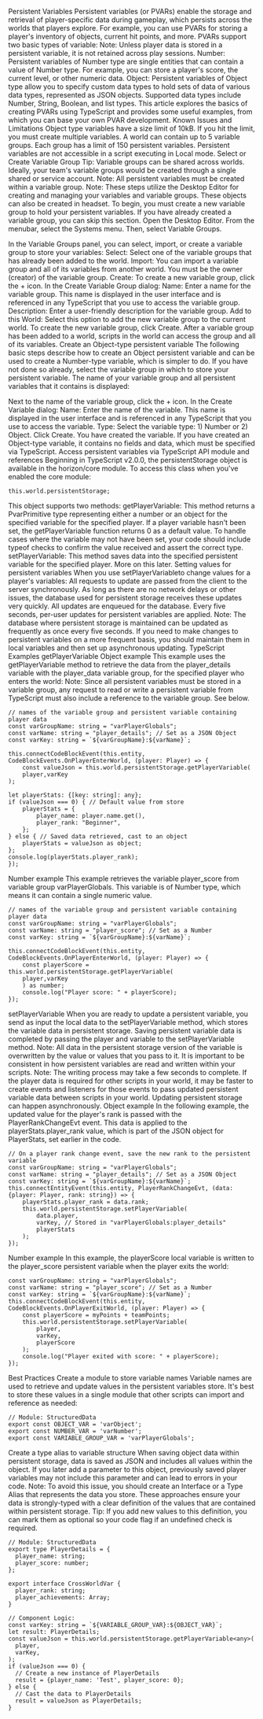 Persistent Variables
Persistent variables (or PVARs) enable the storage and retrieval of player-specific data during gameplay, which persists across the worlds that players explore. For example, you can use PVARs for storing a player's inventory of objects, current hit points, and more. PVARs support two basic types of variable:
Note: Unless player data is stored in a persistent variable, it is not retained across play sessions.
Number: Persistent variables of Number type are single entities that can contain a value of Number type. For example, you can store a player's score, the current level, or other numeric data.
Object: Persistent variables of Object type allow you to specify custom data types to hold sets of data of various data types, represented as JSON objects. Supported data types include Number, String, Boolean, and list types.
This article explores the basics of creating PVARs using TypeScript and provides some useful examples, from which you can base your own PVAR development.
Known Issues and Limitations
Object type variables have a size limit of 10kB. If you hit the limit, you must create multiple variables.
A world can contain up to 5 variable groups. Each group has a limit of 150 persistent variables.
Persistent variables are not accessible in a script executing in Local mode.
Select or Create Variable Group
Tip: Variable groups can be shared across worlds. Ideally, your team's variable groups would be created through a single shared or service account.
Note: All persistent variables must be created within a variable group.
Note: These steps utilize the Desktop Editor for creating and managing your variables and variable groups. These objects can also be created in headset.
To begin, you must create a new variable group to hold your persistent variables. If you have already created a variable group, you can skip this section.
Open the Desktop Editor.
From the menubar, select the Systems menu. Then, select Variable Groups.

In the Variable Groups panel, you can select, import, or create a variable group to store your variables:
Select: Select one of the variable groups that has already been added to the world.
Import: You can import a variable group and all of its variables from another world. You must be the owner (creator) of the variable group.
Create: To create a new variable group, click the + icon.
In the Create Variable Group dialog:
Name: Enter a name for the variable group. This name is displayed in the user interface and is referenced in any TypeScript that you use to access the variable group.
Description: Enter a user-friendly description for the variable group.
Add to this World: Select this option to add the new variable group to the current world.
To create the new variable group, click Create.
After a variable group has been added to a world, scripts in the world can access the group and all of its variables.
Create an Object-type persistent variable
The following basic steps describe how to create an Object persistent variable and can be used to create a Number-type variable, which is simpler to do.
If you have not done so already, select the variable group in which to store your persistent variable.
The name of your variable group and all persistent variables that it contains is displayed:

Next to the name of the variable group, click the + icon.
In the Create Variable dialog:
Name: Enter the name of the variable. This name is displayed in the user interface and is referenced in any TypeScript that you use to access the variable.
Type: Select the variable type: 1) Number or 2) Object.
Click Create.
You have created the variable. If you have created an Object-type variable, it contains no fields and data, which must be specified via TypeScript.
Access persistent variables via TypeScript
API module and references
Beginning in TypeScript v2.0.0, the persistentStorage object is available in the horizon/core module. To access this class when you've enabled the core module:
```
this.world.persistentStorage;
```
This object supports two methods:
getPlayerVariable: This method returns a PvarPrimitive type representing either a number or an object for the specified variable for the specified player. If a player variable hasn't been set, the getPlayerVariable function returns 0 as a default value. To handle cases where the variable may not have been set, your code should include typeof checks to confirm the value received and assert the correct type.
setPlayerVariable: This method saves data into the specified persistent variable for the specified player. More on this later.
Setting values for persistent variables
When you use setPlayerVariableto change values for a player's variables:
All requests to update are passed from the client to the server synchronously. As long as there are no network delays or other issues, the database used for persistent storage receives these updates very quickly.
All updates are enqueued for the database.
Every five seconds, per-user updates for persistent variables are applied.
Note: The database where persistent storage is maintained can be updated as frequently as once every five seconds. If you need to make changes to persistent variables on a more frequent basis, you should maintain them in local variables and then set up asynchronous updating.
TypeScript Examples
getPlayerVariable
Object example
This example uses the getPlayerVariable method to retrieve the data from the player_details variable with the player_data variable group, for the specified player who enters the world:
Note: Since all persistent variables must be stored in a variable group, any request to read or write a persistent variable from TypeScript must also include a reference to the variable group. See below.
```
// names of the variable group and persistent variable containing player data
const varGroupName: string = "varPlayerGlobals";
const varName: string = "player_details"; // Set as a JSON Object
const varKey: string = `${varGroupName}:${varName}`;

this.connectCodeBlockEvent(this.entity, CodeBlockEvents.OnPlayerEnterWorld, (player: Player) => {
    const valueJson = this.world.persistentStorage.getPlayerVariable(
    player,varKey
);

let playerStats: {[key: string]: any};
if (valueJson === 0) { // Default value from store
    playerStats = {
        player_name: player.name.get(),
        player_rank: "Beginner",
    };
} else { // Saved data retrieved, cast to an object
    playerStats = valueJson as object;
};
console.log(playerStats.player_rank);
});
```
Number example
This example retrieves the variable player_score from variable group varPlayerGlobals. This variable is of Number type, which means it can contain a single numeric value.
```
// names of the variable group and persistent variable containing player data
const varGroupName: string = "varPlayerGlobals";
const varName: string = "player_score"; // Set as a Number
const varKey: string = `${varGroupName}:${varName}`;

this.connectCodeBlockEvent(this.entity, CodeBlockEvents.OnPlayerEnterWorld, (player: Player) => {
    const playerScore = this.world.persistentStorage.getPlayerVariable(
    player,varKey
    ) as number;
    console.log("Player score: " + playerScore);
});
```
setPlayerVariable
When you are ready to update a persistent variable, you send as input the local data to the setPlayerVariable method, which stores the variable data in persistent storage. Saving persistent variable data is completed by passing the player and variable to the setPlayerVariable method.
Note: All data in the persistent storage version of the variable is overwritten by the value or values that you pass to it. It is important to be consistent in how persistent variables are read and written within your scripts.
Note: The writing process may take a few seconds to complete. If the player data is required for other scripts in your world, it may be faster to create events and listeners for those events to pass updated persistent variable data between scripts in your world. Updating persistent storage can happen asynchronously.
Object example
In the following example, the updated value for the player's rank is passed with the PlayerRankChangeEvt event. This data is applied to the playerStats.player_rank value, which is part of the JSON object for PlayerStats, set earlier in the code.
```
// On a player rank change event, save the new rank to the persistent variable
const varGroupName: string = "varPlayerGlobals";
const varName: string = "player_details"; // Set as a JSON Object
const varKey: string = `${varGroupName}:${varName}`;
this.connectEntityEvent(this.entity, PlayerRankChangeEvt, (data: {player: Player, rank: string}) => {
    playerStats.player_rank = data.rank;
    this.world.persistentStorage.setPlayerVariable(
        data.player,
        varKey, // Stored in "varPlayerGlobals:player_details"
        playerStats
    );
});
```
Number example
In this example, the playerScore local variable is written to the player_score persistent variable when the player exits the world:
```
const varGroupName: string = "varPlayerGlobals";
const varName: string = "player_score"; // Set as a Number
const varKey: string = `${varGroupName}:${varName}`;
this.connectCodeBlockEvent(this.entity, CodeBlockEvents.OnPlayerExitWorld, (player: Player) => {
    const playerScore = myPoints + teamPoints;
    this.world.persistentStorage.setPlayerVariable(
        player,
        varKey,
        playerScore
    );
    console.log("Player exited with score: " + playerScore);
});
```
Best Practices
Create a module to store variable names
Variable names are used to retrieve and update values in the persistent variables store. It's best to store these values in a single module that other scripts can import and reference as needed:
```
// Module: StructuredData
export const OBJECT_VAR = 'varObject';
export const NUMBER_VAR = 'varNumber';
export const VARIABLE_GROUP_VAR = 'varPlayerGlobals';
```
Create a type alias to variable structure
When saving object data within persistent storage, data is saved as JSON and includes all values within the object. If you later add a parameter to this object, previously saved player variables may not include this parameter and can lead to errors in your code.
Note: To avoid this issue, you should create an 
Interface
 or a 
Type Alias
 that represents the data you store.
These approaches ensure your data is strongly-typed with a clear definition of the values that are contained within persistent storage.
Tip: If you add new values to this definition, you can mark them as optional so your code flag if an undefined check is required.
```
// Module: StructuredData
export type PlayerDetails = {
  player_name: string;
  player_score: number;
};

export interface CrossWorldVar {
  player_rank: string;
  player_achievements: Array;
}

// Component Logic:
const varKey: string = `${VARIABLE_GROUP_VAR}:${OBJECT_VAR}`;
let result: PlayerDetails;
const valueJson = this.world.persistentStorage.getPlayerVariable<any>(
  player,
  varKey,
);
if (valueJson === 0) {
  // Create a new instance of PlayerDetails
  result = {player_name: 'Test', player_score: 0};
} else {
  // Cast the data to PlayerDetails
  result = valueJson as PlayerDetails;
}
```
